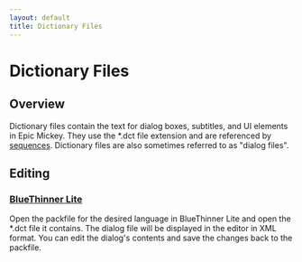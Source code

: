 ```yaml
---
layout: default
title: Dictionary Files
---
```


# Dictionary Files

## Overview

Dictionary files contain the text for dialog boxes, subtitles, and UI elements in Epic Mickey. They use the *.dct file extension and are referenced by [sequences](./bsq). Dictionary files are also sometimes referred to as "dialog files".

## Editing

### [BlueThinner Lite](./tools/bluethinner-lite)

Open the packfile for the desired language in BlueThinner Lite and open the *.dct file it contains. The dialog file will be displayed in the editor in XML format. You can edit the dialog's contents and save the changes back to the packfile.